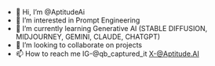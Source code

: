 - 👋 Hi, I’m @AptitudeAi
- 👀 I’m interested in Prompt Engineering
- 🌱 I’m currently learning Generative AI (STABLE DIFFUSION, MIDJOURNEY, GEMINI, CLAUDE, CHATGPT)
- 💞️ I’m looking to collaborate on projects
- 📫 How to reach me IG-@qb_captured_it  X-@Aptitude.AI

<!---
AptitudeAi/AptitudeAi is a ✨ special ✨ repository because its `README.md` (this file) appears on your GitHub profile.
You can click the Preview link to take a look at your changes.
--->
